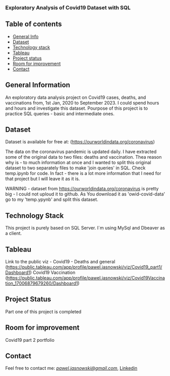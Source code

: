 ### Exploratory Analysis of Covid19 Dataset with SQL

## Table of contents
* [General Info](#general-information)
* [Dataset](#dataset)
* [Technology stack](#technology-stack)
* [Tableau](#tableau)
* [Project status](#project-status)
* [Room for improvement](#room-for-improvement)
* [Contact](#contact)

## General Information
An exploratory data analysis project on Covid19 cases, deaths, and vaccinations from, 1st Jan, 2020 to September 2023. I could spend hours and hours and investigate this dataset. Pourpose of this project is to practice SQL queries - basic and intermediate ones.

## Dataset

Dataset is available for free at: (https://ourworldindata.org/coronavirus)

The data on the coronavirus pandemic is updated daily. I have extracted some of the original data to two files: deaths and vaccination. Thea reason why is - to much information at once and I wanted to split this original dataset to two separately files to make 'join queries' in SQL. Check temp.ipynb for code. In fact - there is a lot more information that I need for that project but I will leave it as it is.

WARNING - dataset from https://ourworldindata.org/coronavirus is pretty big - I could not uploud it to github. As You download it as 'owid-covid-data' go to my 'temp.ypynb' and split this dataset. 

## Technology Stack

This project is purely based on SQL Server. I`m using MySql and Dbeaver as a client.

## Tableau

Link to the public viz - Covid19 - Deaths and general (https://public.tableau.com/app/profile/pawel.jasnowski/viz/Covid19_part1/Dashboard1)
Covid19 Vaccination (https://public.tableau.com/app/profile/pawel.jasnowski/viz/Covid19Vaccination_17006879679260/Dashboard1)

## Project Status

Part one of this project is completed

## Room for improvement 

Covid19 part 2 portfolio

## Contact

Feel free to contact me: *pawel.jasnowski@gmail.com*, [Linkedin](https://www.linkedin.com/in/pawel-jasnowski/)







